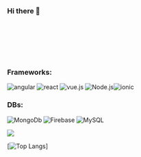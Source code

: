 ### Hi there 👋

<!--
**contractorakshar/contractorakshar** is a ✨ _special_ ✨ repository because its `README.md` (this file) appears on your GitHub profile.

Here are some ideas to get you started:

- 🔭 I’m currently working on ...
- 🌱 I’m currently learning ...
- 👯 I’m looking to collaborate on ...
- 🤔 I’m looking for help with ...
- 💬 Ask me about ...
- 📫 How to reach me: ...
- 😄 Pronouns: ...
- ⚡ Fun fact: ...
-->
### <br><br><br><br><br>Frameworks:

<img alt="angular" src="https://img.shields.io/badge/Angular-DD0031?style=for-the-badge&logo=angular&logoColor=white" /> <img alt="react" src="https://img.shields.io/badge/React-20232A?style=for-the-badge&logo=react&logoColor=61DAFB" /> <img alt="vue.js" src="https://img.shields.io/badge/Vue.js-35495E?style=for-the-badge&logo=vue-dot-js&logoColor=4FC08D" /> <img alt="Node.js" src="https://img.shields.io/badge/Node.js-43853D?style=for-the-badge&logo=node-dot-js&logoColor=white"><img alt="ionic" src="https://img.shields.io/badge/Ionic-3880FF?style=for-the-badge&logo=ionic&logoColor=white" />

### DBs:

<img alt="MongoDb" src="https://img.shields.io/badge/MongoDB-4EA94B?style=for-the-badge&logo=mongodb&logoColor=white"> <img alt="Firebase" src="https://img.shields.io/badge/firebase-ffca28?style=for-the-badge&logo=firebase&logoColor=black"> <img alt="MySQL" src="https://img.shields.io/badge/MySQL-00000F?style=for-the-badge&logo=mysql&logoColor=white">

<img src="https://github-readme-stats.vercel.app/api?username=contractorakshar&show_icons=true&hide_border=true&count_private=true&include_all_commits=true&theme=midnight-purple%22%20alt=%22Akshar%27s%20GitHub%20Stats"/>

[![Top Langs](https://github-readme-stats.vercel.app/api/top-langs/?username=contractorakshar)]
